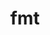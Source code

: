 ---
title: "fmt"
layout: cache
categories: [package, develop]
meta: {"versions": ["10.0.0", "8.1.1", "9.1.0"], "compilers": ["gcc@=11.1.0", "gcc@=7.5.0"], "oss": ["ubuntu18.04", "ubuntu20.04"], "platforms": ["linux"], "targets": ["x86_64", "x86_64_v3"], "stacks": ["e4s", "radiuss", "root"], "num_specs": 6, "num_specs_by_stack": {"radiuss": 4, "root": 6, "e4s": 2}}
spec_details: [{"hash": "ei4362e6jciig235uiqrswn2z4ze7ef6", "compiler": "gcc@=7.5.0", "versions": ["8.1.1"], "os": "ubuntu18.04", "platform": "linux", "target": "x86_64", "variants": ["build_type=RelWithDebInfo", "cxxstd=11", "~ipo", "+pic", "~shared"], "stacks": ["radiuss", "root"], "size": "-", "tarball": "https://binaries.spack.io/develop/build_cache/linux-ubuntu18.04-x86_64/gcc-7.5.0/fmt-8.1.1/linux-ubuntu18.04-x86_64-gcc-7.5.0-fmt-8.1.1-ei4362e6jciig235uiqrswn2z4ze7ef6.spack"}, {"hash": "ftwaxlt7eznmituqamfquhtysf5bfl2t", "compiler": "gcc@=7.5.0", "versions": ["8.1.1"], "os": "ubuntu18.04", "platform": "linux", "target": "x86_64", "variants": ["build_type=RelWithDebInfo", "cxxstd=11", "~ipo", "+pic", "~shared"], "stacks": ["radiuss", "root"], "size": "-", "tarball": "https://binaries.spack.io/develop/build_cache/linux-ubuntu18.04-x86_64/gcc-7.5.0/fmt-8.1.1/linux-ubuntu18.04-x86_64-gcc-7.5.0-fmt-8.1.1-ftwaxlt7eznmituqamfquhtysf5bfl2t.spack"}, {"hash": "qxpcjzttaxll3x2ylf7sivzrba52hiis", "compiler": "gcc@=7.5.0", "versions": ["8.1.1"], "os": "ubuntu18.04", "platform": "linux", "target": "x86_64", "variants": ["build_type=RelWithDebInfo", "cxxstd=11", "~ipo", "+pic", "~shared"], "stacks": ["radiuss", "root"], "size": "-", "tarball": "https://binaries.spack.io/develop/build_cache/linux-ubuntu18.04-x86_64/gcc-7.5.0/fmt-8.1.1/linux-ubuntu18.04-x86_64-gcc-7.5.0-fmt-8.1.1-qxpcjzttaxll3x2ylf7sivzrba52hiis.spack"}, {"hash": "vaug7qqibk7fdcbbspyrypqwokpv7f3g", "compiler": "gcc@=7.5.0", "versions": ["8.1.1"], "os": "ubuntu18.04", "platform": "linux", "target": "x86_64", "variants": ["build_type=RelWithDebInfo", "cxxstd=11", "~ipo", "+pic", "~shared"], "stacks": ["radiuss", "root"], "size": "-", "tarball": "https://binaries.spack.io/develop/build_cache/linux-ubuntu18.04-x86_64/gcc-7.5.0/fmt-8.1.1/linux-ubuntu18.04-x86_64-gcc-7.5.0-fmt-8.1.1-vaug7qqibk7fdcbbspyrypqwokpv7f3g.spack"}, {"hash": "zqu2tbrt7zwcmmdbfqm2n6ozwg5fd4d3", "compiler": "gcc@=11.1.0", "versions": ["10.0.0"], "os": "ubuntu20.04", "platform": "linux", "target": "x86_64_v3", "variants": ["build_system=cmake", "build_type=Release", "cxxstd=11", "generator=make", "~ipo", "+pic", "~shared"], "stacks": ["e4s", "root"], "size": "-", "tarball": "https://binaries.spack.io/develop/build_cache/linux-ubuntu20.04-x86_64_v3/gcc-11.1.0/fmt-10.0.0/linux-ubuntu20.04-x86_64_v3-gcc-11.1.0-fmt-10.0.0-zqu2tbrt7zwcmmdbfqm2n6ozwg5fd4d3.spack"}, {"hash": "l32bdk6lcsvrtnfjsuo4ubmhzcptqr2z", "compiler": "gcc@=11.1.0", "versions": ["9.1.0"], "os": "ubuntu20.04", "platform": "linux", "target": "x86_64_v3", "variants": ["build_system=cmake", "build_type=RelWithDebInfo", "cxxstd=11", "generator=make", "~ipo", "patches=08fb707", "+pic", "~shared"], "stacks": ["e4s", "root"], "size": "-", "tarball": "https://binaries.spack.io/develop/build_cache/linux-ubuntu20.04-x86_64_v3/gcc-11.1.0/fmt-9.1.0/linux-ubuntu20.04-x86_64_v3-gcc-11.1.0-fmt-9.1.0-l32bdk6lcsvrtnfjsuo4ubmhzcptqr2z.spack"}]
---